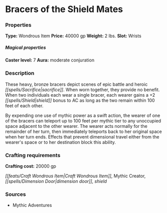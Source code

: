 ﻿---
Title: "Bracers of the Shield Mates"
Type: "Wondrous Item"
Price: "40000 gp"
Weight: "2 lbs."
Slot: "Wrists"
Caster level: "7"
Aura: "moderate conjuration"
Description: |
  "These heavy, bronze bracers depict scenes of epic battle and heroic sacrifice. When worn together, they provide no benefit. When two individuals each wear a single bracer, each wearer gains a +2 shield bonus to AC as long as the two remain within 100 feet of each other.
  By expending one use of mythic power as a swift action, the wearer of one of the bracers can teleport up to 100 feet per mythic tier to any unoccupied space adjacent to the other wearer. The wearer acts normally for the remainder of her turn, then immediately teleports back to her original space when her turn ends. Effects that prevent dimensional travel either from the wearer's space or to her destination block this ability."
Crafting cost: "20000 gp"
Sources: "['Mythic Adventures']"
---

# Bracers of the Shield Mates

### Properties

**Type:** Wondrous Item **Price:** 40000 gp **Weight:** 2 lbs. **Slot:** Wrists

##### Magical properties

**Caster level:** 7 **Aura:** moderate conjuration

### Description

These heavy, bronze bracers depict scenes of epic battle and heroic _[[spells/Sacrifice|sacrifice]]_. When worn together, they provide no benefit. When two individuals each wear a single bracer, each wearer gains a +2 _[[spells/Shield|shield]]_ bonus to AC as long as the two remain within 100 feet of each other.

By expending one use of mythic power as a swift action, the wearer of one of the bracers can teleport up to 100 feet per mythic tier to any unoccupied space adjacent to the other wearer. The wearer acts normally for the remainder of her turn, then immediately teleports back to her original space when her turn ends. Effects that prevent dimensional travel either from the wearer's space or to her destination block this ability.

### Crafting requirements

**Crafting cost:** 20000 gp

_[[feats/Craft Wondrous Item|Craft Wondrous Item]]_, Mythic Creator, _[[spells/Dimension Door|dimension door]]_, _shield_

### Sources

* Mythic Adventures